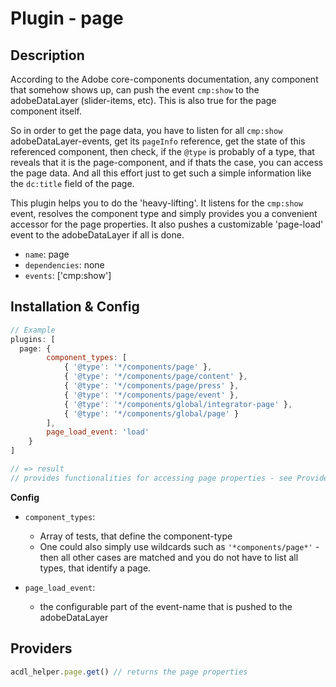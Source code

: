 # Plugin - page

## Description
According to the Adobe core-components documentation, any component that somehow shows up, can push the event `cmp:show` to the adobeDataLayer (slider-items, etc).
This is also true for the page component itself.

So in order to get the page data, you have to listen for all `cmp:show` adobeDataLayer-events, get its `pageInfo` reference, get the state of this referenced component, then check, if the `@type` is probably of a type, that reveals that it is the page-component, and if thats the case, you can access the page data. And all this effort just to get such a simple information like the `dc:title` field of the page.

This plugin helps you to do the 'heavy-lifting'. It listens for the `cmp:show` event, resolves the component type and simply provides you a convenient accessor for the page properties. It also pushes a customizable 'page-load' event to the adobeDataLayer if all is done.

- `name`: page
- `dependencies`: none
- `events`: ['cmp:show']

## Installation & Config
```javascript
// Example
plugins: [
  page: {
		component_types: [
			{ '@type': '*/components/page' },
			{ '@type': '*/components/page/content' },
			{ '@type': '*/components/page/press' },
			{ '@type': '*/components/page/event' },
			{ '@type': '*/components/global/integrator-page' },
			{ '@type': '*/components/global/page' }
		],
		page_load_event: 'load'
	}
]

// => result
// provides functionalities for accessing page properties - see Providers, below
```
**Config**
- `component_types`: 
	- Array of tests, that define the component-type
	- One could also simply use wildcards such as `'*components/page*'` - then all other cases are matched and you do not have to list all types, that identify a page.

- `page_load_event`: 
	- the configurable part of the event-name that is pushed to the adobeDataLayer


## Providers
```javascript
acdl_helper.page.get() // returns the page properties
```
